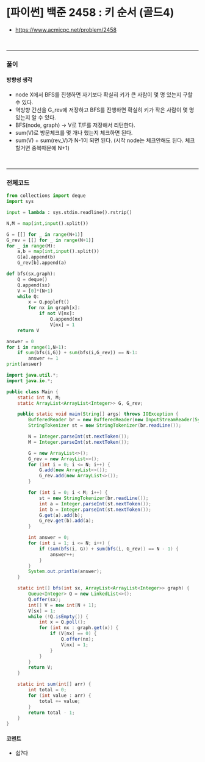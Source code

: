 # **\[파이썬\] 백준 2458 : 키 순서 (골드4)**
* https://www.acmicpc.net/problem/2458
<br>


---

### **풀이**

#### **방향성 생각**
* node X에서 BFS를 진행하면 자기보다 확실히 키가 큰 사람이 몇 명 있는지 구할 수 있다.
* 역방향 간선을 G_rev에 저장하고 BFS를 진행하면 확실히 키가 작은 사람이 몇 명 있는지 알 수 있다.
* BFS(node, graph) -> V로 T/F를 저장해서 리턴한다.
* sum(V)로 방문체크를 몇 개나 했는지 체크하면 된다.
* sum(V) + sum(rev_V)가 N-1이 되면 된다. (시작 node는 체크안해도 된다. 체크 할거면 중복때문에 N+1)

<br>

---

### **전체코드**
```python
from collections import deque
import sys

input = lambda : sys.stdin.readline().rstrip()

N,M = map(int,input().split())

G = [[] for _ in range(N+1)]
G_rev = [[] for _ in range(N+1)]
for _ in range(M):
    a,b = map(int,input().split())
    G[a].append(b)
    G_rev[b].append(a)

def bfs(sx,graph):
    Q = deque()
    Q.append(sx)
    V = [0]*(N+1)
    while Q:
        x = Q.popleft()
        for nx in graph[x]:
            if not V[nx]:
                Q.append(nx)
                V[nx] = 1
    return V

answer = 0
for i in range(1,N+1):
    if sum(bfs(i,G)) + sum(bfs(i,G_rev)) == N-1:
        answer += 1
print(answer)
```

```java
import java.util.*;
import java.io.*;

public class Main {
    static int N, M;
    static ArrayList<ArrayList<Integer>> G, G_rev;

    public static void main(String[] args) throws IOException {
        BufferedReader br = new BufferedReader(new InputStreamReader(System.in));
        StringTokenizer st = new StringTokenizer(br.readLine());

        N = Integer.parseInt(st.nextToken());
        M = Integer.parseInt(st.nextToken());

        G = new ArrayList<>();
        G_rev = new ArrayList<>();
        for (int i = 0; i <= N; i++) {
            G.add(new ArrayList<>());
            G_rev.add(new ArrayList<>());
        }

        for (int i = 0; i < M; i++) {
            st = new StringTokenizer(br.readLine());
            int a = Integer.parseInt(st.nextToken());
            int b = Integer.parseInt(st.nextToken());
            G.get(a).add(b);
            G_rev.get(b).add(a);
        }

        int answer = 0;
        for (int i = 1; i <= N; i++) {
            if (sum(bfs(i, G)) + sum(bfs(i, G_rev)) == N - 1) {
                answer++;
            }
        }
        System.out.println(answer);
    }

    static int[] bfs(int sx, ArrayList<ArrayList<Integer>> graph) {
        Queue<Integer> Q = new LinkedList<>();
        Q.offer(sx);
        int[] V = new int[N + 1];
        V[sx] = 1;
        while (!Q.isEmpty()) {
            int x = Q.poll();
            for (int nx : graph.get(x)) {
                if (V[nx] == 0) {
                    Q.offer(nx);
                    V[nx] = 1;
                }
            }
        }
        return V;
    }

    static int sum(int[] arr) {
        int total = 0;
        for (int value : arr) {
            total += value;
        }
        return total - 1;
    }
}

```

#### **코멘트**

* 쉽?다